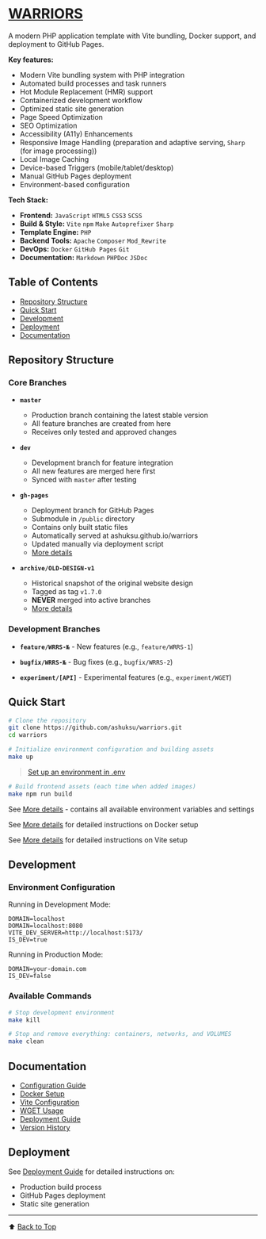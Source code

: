 # [WARRIORS](https://ashuksu.github.io/warriors)

A modern PHP application template with Vite bundling, Docker support, and deployment to GitHub Pages.

**Key features:**

- Modern Vite bundling system with PHP integration
- Automated build processes and task runners
- Hot Module Replacement (HMR) support
- Containerized development workflow
- Optimized static site generation
- Page Speed Optimization
- SEO Optimization
- Accessibility (A11y) Enhancements
- Responsive Image Handling (preparation and adaptive serving, `Sharp` (for image processing))
- Local Image Caching
- Device-based Triggers (mobile/tablet/desktop)
- Manual GitHub Pages deployment
- Environment-based configuration

**Tech Stack:**

* **Frontend:** `JavaScript` `HTML5` `CSS3` `SCSS`
* **Build & Style:** `Vite` `npm` `Make` `Autoprefixer` `Sharp`
* **Template Engine:** `PHP`
* **Backend Tools:** `Apache` `Composer` `Mod_Rewrite`
* **DevOps:** `Docker` `GitHub Pages` `Git`
* **Documentation:** `Markdown` `PHPDoc` `JSDoc`

## Table of Contents

* [Repository Structure](#repository-structure)
* [Quick Start](#quick-start)
* [Development](#development)
* [Deployment](#deployment)
* [Documentation](#documentation)

## Repository Structure

### Core Branches

* **`master`**
    - Production branch containing the latest stable version
    - All feature branches are created from here
    - Receives only tested and approved changes

* **`dev`**
    - Development branch for feature integration
    - All new features are merged here first
    - Synced with `master` after testing

* **`gh-pages`**
    - Deployment branch for GitHub Pages
    - Submodule in `/public` directory
    - Contains only built static files
    - Automatically served at ashuksu.github.io/warriors
    - Updated manually via deployment script
    - [More details](docs/deployment.md)

* **`archive/OLD-DESIGN-v1`**
    - Historical snapshot of the original website design
    - Tagged as tag `v1.7.0`
    - **NEVER** merged into active branches
    - [More details](docs/version-v1.md)

### Development Branches

* **`feature/WRRS-№`** - New features (e.g., `feature/WRRS-1`)

* **`bugfix/WRRS-№`** - Bug fixes (e.g., `bugfix/WRRS-2`)

* **`experiment/[API]`** - Experimental features (e.g., `experiment/WGET`)

## Quick Start

```bash
# Clone the repository
git clone https://github.com/ashuksu/warriors.git
cd warriors
```

```bash
# Initialize environment configuration and building assets
make up
```

> [Set up an environment in .env](#environment-configuration)

```bash
# Build frontend assets (each time when added images)
make npm run build
```

See [More details](docs/docker.md#configuration-and-environment-variables) - contains all available environment
variables and settings

See [More details](docs/docker.md#installation) for detailed instructions on Docker setup

See [More details](docs/vite.md#installation) for detailed instructions on Vite setup

## Development

### Environment Configuration

Running in Development Mode:

```.env
DOMAIN=localhost
DOMAIN=localhost:8080
VITE_DEV_SERVER=http://localhost:5173/
IS_DEV=true
```

Running in Production Mode:

```.env
DOMAIN=your-domain.com
IS_DEV=false
```

### Available Commands

```bash
# Stop development environment
make kill
```

```bash
# Stop and remove everything: containers, networks, and VOLUMES
make clean
```

## Documentation

* [Configuration Guide](docs/config.md)
* [Docker Setup](docs/docker.md)
* [Vite Configuration](docs/vite.md)
* [WGET Usage](docs/wget.md)
* [Deployment Guide](docs/deployment.md)
* [Version History](docs/version-v1.md)

## Deployment

See [Deployment Guide](docs/deployment.md) for detailed instructions on:

- Production build process
- GitHub Pages deployment
- Static site generation

---

⬆️ [Back to Top](#warriors)
